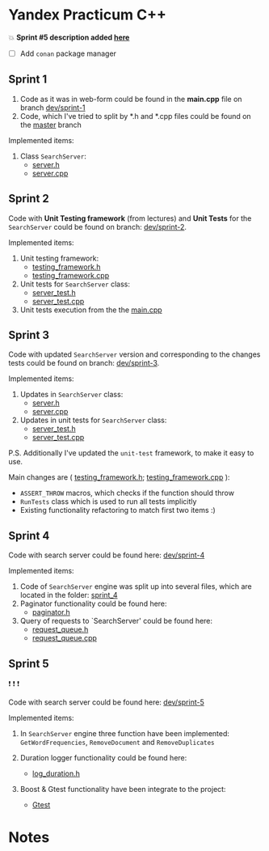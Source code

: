 # Yandex Practicum C++

:boom: **Sprint #5 description added [here](#Sprint-5)** 

- [ ] Add `conan` package manager

## Sprint 1

1. Code as it was in web-form could be found in the **main.cpp** file on branch 
[dev/sprint-1](https://github.com/ZakharovAleksey/yandex_cpp/tree/dev/sprint-1)
2. Code, which I've tried to split by \*.h and \*.cpp files could be found on the 
[master](https://github.com/ZakharovAleksey/yandex_cpp/tree/main) branch

Implemented items:
1. Class `SearchServer`:
    * [server.h](https://github.com/ZakharovAleksey/yandex_cpp/blob/dev/sprint-2/sprint_1/server.h)
    * [server.cpp](https://github.com/ZakharovAleksey/yandex_cpp/blob/dev/sprint-2/sprint_1/server.cpp)

## Sprint 2

Code with **Unit Testing framework** (from lectures) and **Unit Tests** for the 
`SearchServer` could be found on branch: 
[dev/sprint-2](https://github.com/ZakharovAleksey/yandex_cpp/tree/dev/sprint-2).

Implemented items:
1. Unit testing framework: 
    * [testing_framework.h](https://github.com/ZakharovAleksey/yandex_cpp/blob/dev/sprint-2/sprint_2/testing_framework.h)
    * [testing_framework.cpp](https://github.com/ZakharovAleksey/yandex_cpp/blob/dev/sprint-2/sprint_2/testing_framework.cpp)
2. Unit tests for `SearchServer` class:
    * [server_test.h](https://github.com/ZakharovAleksey/yandex_cpp/blob/dev/sprint-2/sprint_2/server_test.h)
    * [server_test.cpp](https://github.com/ZakharovAleksey/yandex_cpp/blob/dev/sprint-2/sprint_2/server_test.cpp)
3. Unit tests execution from the the [main.cpp](https://github.com/ZakharovAleksey/yandex_cpp/blob/dev/sprint-2/main.cpp) 

## Sprint 3

Code with updated `SearchServer` version and corresponding to the changes tests could be found on branch:
[dev/sprint-3](https://github.com/ZakharovAleksey/yandex_cpp/tree/dev/sprint-3).

Implemented items:
1. Updates in `SearchServer` class:
    * [server.h](https://github.com/ZakharovAleksey/yandex_cpp/blob/dev/sprint-3/sprint_3/server_search.h)
    * [server.cpp](https://github.com/ZakharovAleksey/yandex_cpp/blob/dev/sprint-3/sprint_1/server_search.cpp)
2. Updates in unit tests for `SearchServer` class:
   * [server_test.h](https://github.com/ZakharovAleksey/yandex_cpp/blob/dev/sprint-3/sprint_2/server_test.h)
   * [server_test.cpp](https://github.com/ZakharovAleksey/yandex_cpp/blob/dev/sprint-3/sprint_2/server_test.cpp)
   
P.S. Additionally I've updated the `unit-test` framework, to make it easy to use. 

Main changes are (
[testing_framework.h](https://github.com/ZakharovAleksey/yandex_cpp/blob/dev/sprint-3/sprint_2/testing_framework.h);
[testing_framework.cpp](https://github.com/ZakharovAleksey/yandex_cpp/blob/dev/sprint-3/sprint_2/testing_framework.cpp) ):
* `ASSERT_THROW` macros, which checks if the function should throw
* `RunTests` class which is used to run all tests implicitly
* Existing functionality refactoring to match first two items :)


## Sprint 4

Code with search server could be found here: [dev/sprint-4](https://github.com/ZakharovAleksey/yandex_cpp/tree/dev/sprint-4)

Implemented items:
1. Code of `SearchServer` engine was split up into several files, which are located in the folder: 
  [sprint_4](https://github.com/ZakharovAleksey/yandex_cpp/tree/dev/sprint-4/sprint_4)
2. Paginator functionality could be found here:
    * [paginator.h](https://github.com/ZakharovAleksey/yandex_cpp/blob/dev/sprint-4/sprint_4/paginator.h)
3. Query of requests to `SearchServer' could be found here:
    * [request_queue.h](https://github.com/ZakharovAleksey/yandex_cpp/blob/dev/sprint-4/sprint_4/request_queue.h)
    * [request_queue.cpp](https://github.com/ZakharovAleksey/yandex_cpp/blob/dev/sprint-4/sprint_4/request_queue.cpp)


## Sprint 5

:exclamation: :exclamation: :exclamation:

Code with search server could be found here: [dev/sprint-5](https://github.com/ZakharovAleksey/yandex_cpp/tree/dev/sprint-5)

Implemented items:
1. In `SearchServer` engine three function have been implemented: `GetWordFrequencies`, `RemoveDocument` and `RemoveDuplicates`
   
2. Duration logger functionality could be found here:
   * [log_duration.h](https://github.com/ZakharovAleksey/yandex_cpp/blob/dev/sprint-5/src/sprint_5/log_duration.h)
3. Boost & Gtest functionality have been integrate to the project:
   * [Gtest](https://github.com/ZakharovAleksey/yandex_cpp/tree/dev/sprint-5/tests)



# Notes